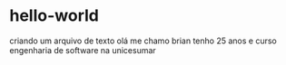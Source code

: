 # hello-world
criando um arquivo de texto 
olá me chamo brian tenho 25 anos e curso engenharia de software na unicesumar
